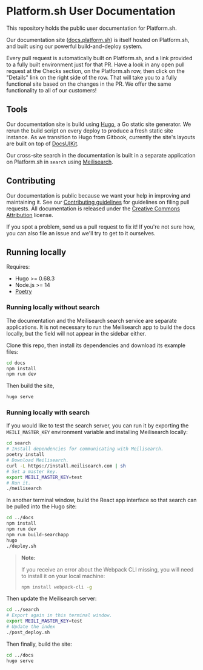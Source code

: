 # Platform.sh User Documentation

This repository holds the public user documentation for Platform.sh.

Our documentation site ([docs.platform.sh](https://docs.platform.sh/)) is itself hosted on Platform.sh, and built using our powerful build-and-deploy system.

Every pull request is automatically built on Platform.sh, and a link provided to a fully built environment just for that PR.  Have a look in any open pull request at the Checks section, on the Platform.sh row, then click on the "Details" link on the right side of the row.  That will take you to a fully functional site based on the changes in the PR.  We offer the same functionality to all of our customers!

## Tools

Our documentation site is build using [Hugo](https://gohugo.io), a Go static site generator. We rerun the build script on every deploy to produce a fresh static site instance. As we transition to Hugo from Gitbook, currently the site's layouts are built on top of [DocsUIKit](https://github.com/htmlstreamofficial/docs-ui-kit).

Our cross-site search in the documentation is built in a separate application on Platform.sh in `search` using [Meilisearch](https://www.meilisearch.com/).


## Contributing

Our documentation is public because we want your help in improving and maintaining it.  See our [Contributing guidelines](CONTRIBUTING.md) for guidelines on filing pull requests.  All documentation is released under the [Creative Commons Attribution](LICENSE.md) license.

If you spot a problem, send us a pull request to fix it!  If you're not sure how, you can also file an issue and we'll try to get to it ourselves.

## Running locally

Requires:

* Hugo >= 0.68.3
* Node.js >= 14
* [Poetry](https://python-poetry.org/docs/)

### Running locally without search

The documentation and the Meilisearch search service are separate applications. It is not necessary to run the Meilisearch app to build the docs locally, but the field will not appear in the sidebar either.

Clone this repo, then install its dependencies and download its example files:

```bash
cd docs
npm install
npm run dev
```

Then build the site,

```bash
hugo serve
```

### Running locally with search

If you would like to test the search server, you can run it by exporting the `MEILI_MASTER_KEY` environment variable and installing Meilisearch locally:

```bash
cd search
# Install dependencies for communicating with Meilisearch.
poetry install
# Download Meilisearch.
curl -L https://install.meilisearch.com | sh
# Set a master key.
export MEILI_MASTER_KEY=test
# Run it.
./meilisearch
```

In another terminal window, build the React app interface so that search can be pulled into the Hugo site:

```bash
cd ../docs
npm install
npm run dev
npm run build-searchapp
hugo
./deploy.sh
```

> **Note:**
>
> If you receive an error about the Webpack CLI missing, you will need to install it on your local machine:
>
> ```bash
> npm install webpack-cli -g
> ```

Then update the Meilisearch server:

```bash
cd ../search
# Export again in this terminal window.
export MEILI_MASTER_KEY=test
# Update the index
./post_deploy.sh
```

Then finally, build the site:

```bash
cd ../docs
hugo serve
```
